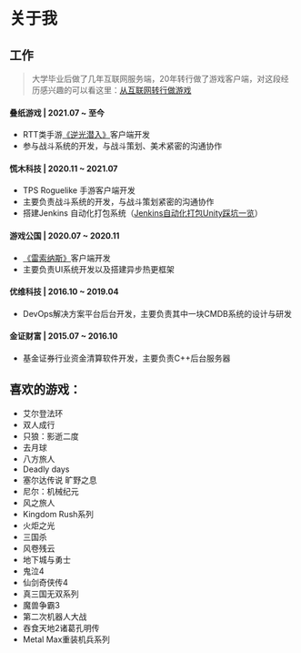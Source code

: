# 关于我

## 工作

> 大学毕业后做了几年互联网服务端，20年转行做了游戏客户端，对这段经历感兴趣的可以看这里：[从互联网转行做游戏](https://github.com/lightjiao/lightjiao.github.io/blob/master/Blogs/013.chang-my-career-to-unity.md)

#### 叠纸游戏 | 2021.07 ~ 至今
 - RTT类手游[《逆光潜入》](https://www.taptap.com/app/225621)客户端开发
 - 参与战斗系统的开发，与战斗策划、美术紧密的沟通协作

#### 慌木科技 | 2020.11 ~ 2021.07 
 - TPS Roguelike 手游客户端开发
 - 主要负责战斗系统的开发，与战斗策划紧密的沟通协作
 - 搭建Jenkins 自动化打包系统（[Jenkins自动化打包Unity踩坑一览](https://github.com/lightjiao/lightjiao.github.io/blob/master/Blogs/027.jenkins-build-unity-problems.md)）

#### 游戏公国 | 2020.07 ~ 2020.11
 - [《雷索纳斯》](https://www.taptap.com/app/226568)客户端开发
 - 主要负责UI系统开发以及搭建异步热更框架

#### 优维科技 | 2016.10 ~ 2019.04
  - DevOps解决方案平台后台开发，主要负责其中一块CMDB系统的设计与研发

#### 金证财富 | 2015.07 ~ 2016.10
  - 基金证券行业资金清算软件开发，主要负责C++后台服务器


## 喜欢的游戏：

- 艾尔登法环
- 双人成行
- 只狼：影逝二度
- 去月球
- 八方旅人
- Deadly days
- 塞尔达传说 旷野之息
- 尼尔：机械纪元
- 风之旅人
- Kingdom Rush系列
- 火炬之光
- 三国杀
- 风卷残云
- 地下城与勇士
- 鬼泣4
- 仙剑奇侠传4
- 真三国无双系列
- 魔兽争霸3
- 第二次机器人大战
- 吞食天地2诸葛孔明传
- Metal Max重装机兵系列
